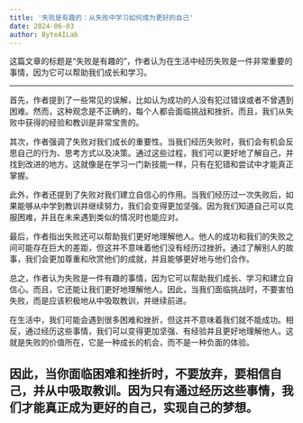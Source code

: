 ```yaml
---
title: '失败是有趣的：从失败中学习如何成为更好的自己'
date: 2024-06-03
author: ByteAILab
---
```


这篇文章的标题是“失败是有趣的”，作者认为在生活中经历失败是一件非常重要的事情，因为它可以帮助我们成长和学习。


---

首先，作者提到了一些常见的误解，比如认为成功的人没有犯过错误或者不曾遇到困难。然而，这种观念是不正确的，每个人都会面临挑战和挫折。而且，我们从失败中获得的经验和教训是非常宝贵的。

其次，作者强调了失败对我们成长的重要性。当我们经历失败时，我们会有机会反思自己的行为、思考方式以及决策。通过这些过程，我们可以更好地了解自己，并找到改进的地方。这就像是在学习一门新技能一样，只有在犯错和尝试中才能真正掌握。

此外，作者还提到了失败对我们建立自信心的作用。当我们经历过一次失败后，如果能够从中学到教训并继续努力，我们会变得更加坚强。因为我们知道自己可以克服困难，并且在未来遇到类似的情况时也能应对。

最后，作者指出失败还可以帮助我们更好地理解他人。他人的成功和我们的失败之间可能存在巨大的差距，但这并不意味着他们没有经历过挫折。通过了解别人的故事，我们会更加尊重和欣赏他们的成就，并且能够更好地与他们合作。

总之，作者认为失败是一件有趣的事情，因为它可以帮助我们成长、学习和建立自信心。而且，它还能让我们更好地理解他人。因此，当我们面临挑战时，不要害怕失败，而是应该积极地从中吸取教训，并继续前进。

在生活中，我们可能会遇到很多困难和挫折，但这并不意味着我们就不能成功。相反，通过经历这些事情，我们可以变得更加坚强、有经验并且更好地理解他人。这就是失败的价值所在，它是一种成长的机会，而不是一种负面的体验。

因此，当你面临困难和挫折时，不要放弃，要相信自己，并从中吸取教训。因为只有通过经历这些事情，我们才能真正成为更好的自己，实现自己的梦想。
---

